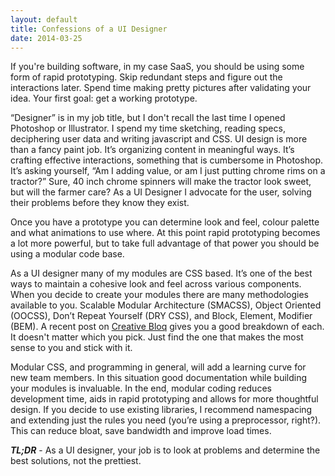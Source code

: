 ```yaml
---
layout: default
title: Confessions of a UI Designer
date: 2014-03-25
---
```

If you're building software, in my case SaaS, you should be using some form of rapid prototyping. Skip redundant steps and figure out the interactions later. Spend time making pretty pictures after validating your idea. Your first goal: get a working prototype.

“Designer” is in my job title, but I don't recall the last time I opened Photoshop or Illustrator. I spend my time sketching, reading specs, deciphering user data and writing javascript and CSS. UI design is more than a fancy paint job. It’s organizing content in meaningful ways. It’s crafting effective interactions, something that is cumbersome in Photoshop. It’s asking yourself, “Am I adding value, or am I just putting chrome rims on a tractor?” Sure, 40 inch chrome spinners will make the tractor look sweet, but will the farmer care? As a UI Designer I advocate for the user, solving their problems before they know they exist.

Once you have a prototype you can determine look and feel, colour palette and what animations to use where. At this point rapid prototyping becomes a lot more powerful, but to take full advantage of that power you should be using a modular code base.

As a UI designer many of my modules are CSS based. It’s one of the best ways to maintain a cohesive look and feel across various components. When you decide to create your modules there are many methodologies available to you. Scalable Modular Architecture (SMACSS), Object Oriented (OOCSS), Don’t Repeat Yourself (DRY CSS), and Block, Element, Modifier (BEM). A recent post on <a href="http://www.creativebloq.com/css3/create-modular-and-scalable-css-9134351">Creative Bloq</a> gives you a good breakdown of each. It doesn't matter which you pick. Just find the one that makes the most sense to you and stick with it.

Modular CSS, and programming in general, will add a learning curve for new team members. In this situation good documentation while building your modules is invaluable. In the end, modular coding reduces development time, aids in rapid prototyping and allows for more thoughtful design. If you decide to use existing libraries, I recommend namespacing and extending just the rules you need (you’re using a preprocessor, right?). This can reduce bloat, save bandwidth and improve load times.

***TL;DR*** - As a UI designer, your job is to look at problems and determine the best solutions, not the prettiest.

